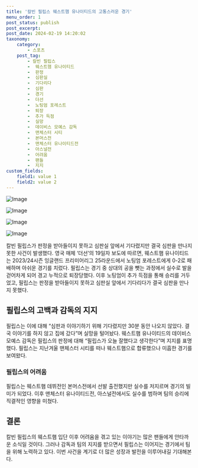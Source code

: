 ```yaml
---
title: '칼빈 필립스 웨스트햄 유나이티드의 고통스러운 경기'
menu_order: 1
post_status: publish
post_excerpt: 
post_date: 2024-02-19 14:20:02
taxonomy:
    category:
        - 스포츠
    post_tag:
        - 칼빈 필립스
        -  웨스트햄 유나이티드
        -  판정
        -  심판실
        -  기다리다
        -  심판
        -  경기
        -  더선
        -  노팅엄 포레스트
        -  퇴장
        -  추가 득점
        -  실망
        -  데이비스 모예스 감독
        -  맨체스터 시티
        -  본머스전
        -  맨체스터 유나이티드전
        -  아스널전
        -  어려움
        -  팬들
        -  지지
custom_fields:
    field1: value 1
    field2: value 2
---
```


![Image](https://imgnews.pstatic.net/image/139/2024/02/19/0002198002_001_20240219114701259.jpg?type=w647)

![Image](https://imgnews.pstatic.net/image/139/2024/02/19/0002198002_002_20240219114701302.jpg?type=w647)

![Image](https://imgnews.pstatic.net/image/139/2024/02/19/0002198002_003_20240219114701317.jpg?type=w647)

![Image](https://imgnews.pstatic.net/image/139/2024/02/19/0002198002_004_20240219114701332.jpg?type=w647)

칼빈 필립스가 판정을 받아들이지 못하고 심판실 앞에서 기다렸지만 결국 심판을 만나지 못한 사건이 발생했다. 영국 매체 ‘더선’의 19일자 보도에 따르면, 웨스트햄 유나이티드는 2023/24시즌 잉글랜드 프리미어리그 25라운드에서 노팅엄 포레스트에게 0-2로 패배하며 아쉬운 경기를 치렀다. 필립스는 경기 중 상대의 공을 뺏는 과정에서 실수로 발을 걷어차게 되어 경고 누적으로 퇴장당했다. 이후 노팅엄이 추가 득점을 통해 승리를 거두었고, 필립스는 판정을 받아들이지 못하고 심판실 앞에서 기다리다가 결국 심판을 만나지 못했다.
## 필립스의 고백과 감독의 지지
필립스는 이에 대해 “심판과 이야기하기 위해 기다렸지만 30분 동안 나오지 않았다. 결국 이야기를 하지 않고 집에 갔다”며 실망을 털어놨다. 웨스트햄 유나이티드의 데이비스 모예스 감독은 필립스의 판정에 대해 “필립스가 오늘 잘했다고 생각한다”며 지지를 표명했다. 필립스는 지난겨울 맨체스터 시티를 떠나 웨스트햄으로 합류했으나 미흡한 경기를 보여왔다. 
### 필립스의 어려움
필립스는 웨스트햄 데뷔전인 본머스전에서 선발 출전했지만 실수를 저지르며 경기의 빌미가 되었다. 이후 맨체스터 유나이티드전, 아스널전에서도 실수를 범하며 팀의 승리에 직결적인 영향을 미쳤다. 
## 결론
칼빈 필립스의 웨스트햄 입단 이후 어려움을 겪고 있는 이야기는 많은 팬들에게 안타까운 소식일 것이다. 그러나 감독과 팀의 지지를 받으면서 필립스는 이어지는 경기에서 팀을 위해 노력하고 있다. 이번 사건을 계기로 더 많은 성장과 발전을 이루어내길 기대해본다.
